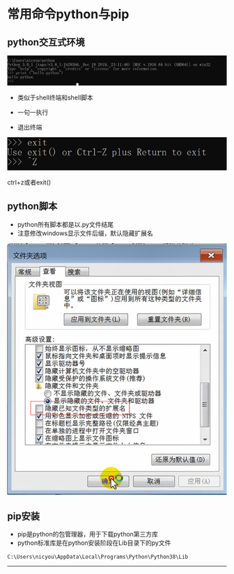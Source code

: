# 常用命令python与pip

## python交互式环境

![20200125_212903_78](image/20200125_212903_78.png)

* 类似于shell终端和shell脚本
* 一句一执行

* 退出终端

![20200125_212947_22](image/20200125_212947_22.png)

ctrl+z或者exit()

## python脚本

* python所有脚本都是以.py文件结尾
* 注意修改windows显示文件后缀，默认隐藏扩展名

![20200125_213053_16](image/20200125_213053_16.png)

## pip安装

* pip是python的包管理器，用于下载python第三方库
* python标准库是在python安装阶段在Lib目录下的py文件

```
C:\Users\nicyou\AppData\Local\Programs\Python\Python38\Lib
```


---
